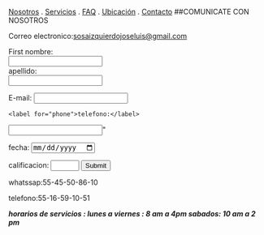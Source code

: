 [Nosotros](./nosotros.md) . [Servicios](./servicios.md) . [FAQ](FAQ.md) . [Ubicación](ubicacion.md) . [Contacto](./contacto.md)
##COMUNICATE CON NOSOTROS 

Correo electronico:sosaizquierdojoseluis@gmail.com

<form action="https://formspree.io/f/myyopqnp" method="post">
  <label for="fname">First nombre:</label><br>
  <input type="text" id="fname" name="nombre"><br>
  <label for="lname">apellido:</label><br>
  <input type="text" id="lname" name="apellido"><br>


E-mail: <input type="text" name="sosaizquierdojoseluis@gmail.com"><br>
  
    <label for="phone">telefono:</label>
  <input type="telefono" id="phone" name="phone" pattern="[0-9]{3}-[0-9]{2}-[0-9]{3}">"
         
         
   <label for="fecha">fecha:</label>
  <input type="date" id="dia" name="mes"><br>
  
  <label for="calificacion">calificacion:</label>
  <input type="number" id="quantity" name="quantity" min="1" max="10">
<input type="submit"><br>
  
</form>



whatssap:55-45-50-86-10

telefono:55-16-59-10-51

___horarios de servicios : lunes a viernes : 8 am a 4pm sabados: 10 am a 2 pm___
